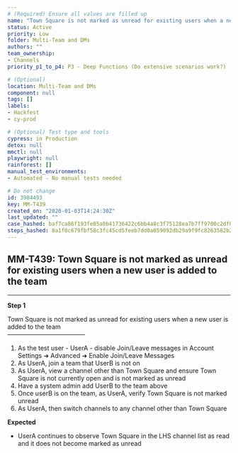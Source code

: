```yaml
---
# (Required) Ensure all values are filled up
name: "Town Square is not marked as unread for existing users when a new user is added to the team"
status: Active
priority: Low
folder: Multi-Team and DMs
authors: ""
team_ownership: 
- Channels
priority_p1_to_p4: P3 - Deep Functions (Do extensive scenarios work?)

# (Optional)
location: Multi-Team and DMs
component: null
tags: []
labels: 
- Hackfest
- cy-prod

# (Optional) Test type and tools
cypress: in Production
detox: null
mmctl: null
playwright: null
rainforest: []
manual_test_environments: 
- Automated - No manual tests needed

# Do not change
id: 3904493
key: MM-T439
created_on: "2020-01-03T14:24:30Z"
last_updated: ""
case_hashed: baf7ca86f193fe05a0b41736422c6bb4a8c3f75128ea7b7ff9700c2df0b09709c4cf5adf78b8ea3bbd216d04194c1259
steps_hashed: 8a1f0c679fbf58c3fc45cd5feeb7dd0a059092db29a9f9fc8263582b2acaa830007a40d548384c54ab43774660e1f3e1
---
```


<!-- (Auto-generated) Based on frontmatter's "key" and "name" -->

## MM-T439: Town Square is not marked as unread for existing users when a new user is added to the team

---

**Step 1**

Town Square is not marked as unread for existing users when a new user is added to the team\
–––––––––––––––––––––––––

1. As the test user - UserA - disable Join/Leave messages in Account Settings ➜ Advanced ➜ Enable Join/Leave Messages
2. As UserA, join a team that UserB is not on
3. As UserA, view a channel other than Town Square and ensure Town Square is not currently open and is not marked as unread
4. Have a system admin add UserB to the team above
5. Once userB is on the team, as UserA, verify Town Square is not marked unread
6. As UserA, then switch channels to any channel other than Town Square

**Expected**

- UserA continues to observe Town Square in the LHS channel list as read and it does not become marked as unread
